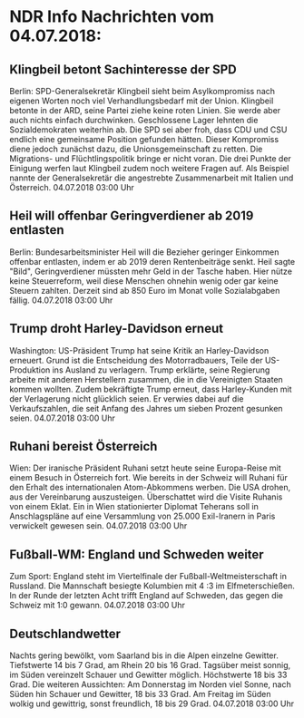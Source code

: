 # NDR Info Nachrichten vom 04.07.2018:


## Klingbeil betont Sachinteresse der SPD
Berlin: SPD-Generalsekretär Klingbeil sieht beim Asylkompromiss nach eigenen Worten noch viel Verhandlungsbedarf mit der Union. Klingbeil betonte in der ARD, seine Partei ziehe keine roten Linien. Sie werde aber auch nichts einfach durchwinken. Geschlossene Lager lehnten die Sozialdemokraten weiterhin ab. Die SPD sei aber froh, dass CDU und CSU endlich eine gemeinsame Position gefunden hätten. Dieser Kompromiss diene jedoch zunächst dazu, die Unionsgemeinschaft zu retten. Die Migrations- und Flüchtlingspolitik bringe er nicht voran. Die drei Punkte der Einigung werfen laut Klingbeil zudem noch weitere Fragen auf. Als Beispiel nannte der Generalsekretär die angestrebte Zusammenarbeit mit Italien und Österreich. 04.07.2018 03:00 Uhr 

## Heil will offenbar Geringverdiener ab 2019 entlasten
Berlin: Bundesarbeitsminister Heil will die Bezieher geringer Einkommen offenbar entlasten, indem er ab 2019 deren Rentenbeiträge senkt. Heil sagte "Bild", Geringverdiener müssten mehr Geld in der Tasche haben. Hier nütze keine Steuerreform, weil diese Menschen ohnehin wenig oder gar keine Steuern zahlten. Derzeit sind ab 850 Euro im Monat volle Sozialabgaben fällig. 04.07.2018 03:00 Uhr 

## Trump droht Harley-Davidson erneut
Washington: US-Präsident Trump hat seine Kritik an Harley-Davidson erneuert. Grund ist die Entscheidung des Motorradbauers, Teile der US-Produktion ins Ausland zu verlagern. Trump erklärte, seine Regierung arbeite mit anderen Herstellern zusammen, die in die Vereinigten Staaten kommen wollten. Zudem bekräftigte Trump erneut, dass Harley-Kunden mit der Verlagerung nicht glücklich seien. Er verwies dabei auf die Verkaufszahlen, die seit Anfang des Jahres um sieben Prozent gesunken seien. 04.07.2018 03:00 Uhr 

## Ruhani bereist Österreich
Wien: Der iranische Präsident Ruhani setzt heute seine Europa-Reise mit einem Besuch in Österreich fort. Wie bereits in der Schweiz will Ruhani für den Erhalt des internationalen Atom-Abkommens werben. Die USA drohen, aus der Vereinbarung auszusteigen. Überschattet wird die Visite Ruhanis von einem Eklat. Ein in Wien stationierter Diplomat Teherans soll in Anschlagspläne auf eine Versammlung von 25.000 Exil-Iranern in Paris verwickelt gewesen sein. 04.07.2018 03:00 Uhr 

## Fußball-WM: England und Schweden weiter
Zum Sport:	England steht im Viertelfinale der Fußball-Weltmeisterschaft in Russland. Die Mannschaft besiegte Kolumbien mit 4 :3 im Elfmeterschießen. In der Runde der letzten Acht trifft England auf Schweden, das gegen die Schweiz mit 1:0 gewann. 04.07.2018 03:00 Uhr 

## Deutschlandwetter
Nachts gering bewölkt, vom Saarland bis in die Alpen einzelne Gewitter. Tiefstwerte 14 bis 7 Grad, am Rhein 20 bis 16 Grad. Tagsüber meist sonnig, im Süden vereinzelt Schauer und Gewitter möglich. Höchstwerte 18 bis 33 Grad. Die weiteren Aussichten: Am Donnerstag im Norden viel Sonne, nach Süden hin Schauer und Gewitter, 18 bis 33 Grad. Am Freitag im Süden wolkig und gewittrig, sonst freundlich, 18 bis 29 Grad. 04.07.2018 03:00 Uhr 
